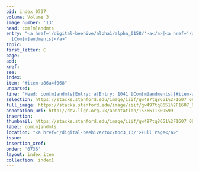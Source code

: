 ```yaml
---
pid: index_0737
volume: Volume 3
image_number: '13'
head: com[m]andmts
entry: "<a href='/digital-beehive/alpha1/alpha_0158/'>a</a>|<a href='/digital-beehive/toc/toc2_202/'>1041
  [Com[m]andments]</a>"
topic: 
first_letter: C
page: 
add: 
xref: 
see: 
index: 
item: "#item-a86a4f068"
unparsed: 
line: 'Head: com[m]andmts|Entry: a|Entry: 1041 [Com[m]andments]|#item-a86a4f068'
selection: https://stacks.stanford.edu/image/iiif/gw497tq8651%2F1607_0956/1542,1788,596,114/full/0/default.jpg
full_image: https://stacks.stanford.edu/image/iiif/gw497tq8651%2F1607_0956/full/full/0/default.jpg
annotation_uri: http://dev.llgc.org.uk/annotation/1536611309599
insertion: 
thumbnail: https://stacks.stanford.edu/image/iiif/gw497tq8651%2F1607_0956/1542,1788,596,114/150,/0/default.jpg
label: com[m]andmts
location: "<a href='/digital-beehive/toc/toc3_13/'>Full Page</a>"
issue: 
insertion_xref: 
order: '0736'
layout: index_item
collection: index1
---
```

